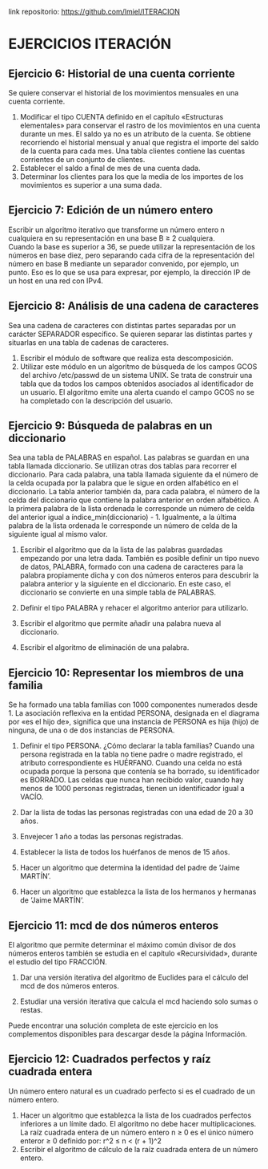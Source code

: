 link repositorio: https://github.com/lmiel/ITERACION

# EJERCICIOS ITERACIÓN

## Ejercicio 6: Historial de una cuenta corriente
Se quiere conservar el historial de los movimientos mensuales en una cuenta corriente.  
1. Modificar el tipo CUENTA definido en el capítulo «Estructuras elementales» para conservar el rastro de los movimientos en una cuenta durante un mes. El saldo ya no es un atributo de la cuenta. Se obtiene recorriendo el historial mensual y anual que registra el importe del saldo de la cuenta para cada mes. Una tabla clientes contiene las cuentas corrientes de un conjunto de clientes.  
2. Establecer el saldo a final de mes de una cuenta dada.  
3. Determinar los clientes para los que la media de los importes de los movimientos es superior a una suma dada.  
  
  
## Ejercicio 7: Edición de un número entero
Escribir un algoritmo iterativo que transforme un número entero n cualquiera en su representación en una base B ≥ 2 cualquiera.  
Cuando la base es superior a 36, se puede utilizar la representación de los números en base diez, pero separando cada cifra de la representación del número en base B mediante un separador convenido, por ejemplo, un punto. Eso es lo que se usa para expresar, por ejemplo, la dirección IP de un host en una red con IPv4.
  
  
## Ejercicio 8: Análisis de una cadena de caracteres
Sea una cadena de caracteres con distintas partes separadas por un carácter SEPARADOR específico. Se quieren separar las distintas partes y situarlas en una tabla de cadenas de caracteres. 
1. Escribir el módulo de software que realiza esta descomposición.
2. Utilizar este módulo en un algoritmo de búsqueda de los campos GCOS del archivo /etc/passwd de un sistema UNIX. Se trata de construir una tabla que da todos los campos obtenidos asociados al identificador de un usuario. El algoritmo emite una alerta cuando el campo GCOS no se ha completado con la descripción del usuario.


## Ejercicio 9: Búsqueda de palabras en un diccionario
Sea una tabla de PALABRAS en español. Las palabras se guardan en una tabla llamada diccionario. Se utilizan otras dos tablas para recorrer el diccionario. Para cada palabra, una tabla llamada siguiente da el número de la celda ocupada por la palabra que le sigue en orden alfabético en el diccionario. La tabla anterior también da, para cada palabra, el número de la celda del diccionario que contiene la palabra anterior en orden alfabético. A la primera palabra de la lista ordenada le corresponde un número de celda del anterior igual a índice_min(diccionario) - 1. Igualmente, a la última palabra de la lista ordenada le corresponde un número de celda de la siguiente igual al mismo valor.

1. Escribir el algoritmo que da la lista de las palabras guardadas empezando por una letra dada. También es posible definir un tipo nuevo de datos, PALABRA, formado con una cadena de caracteres para la palabra propiamente dicha y con dos números enteros para descubrir la palabra anterior y la siguiente en el diccionario. En este caso, el diccionario se convierte en una simple tabla de PALABRAS.

2. Definir el tipo PALABRA y rehacer el algoritmo anterior para utilizarlo.
3. Escribir el algoritmo que permite añadir una palabra nueva al diccionario.
4. Escribir el algoritmo de eliminación de una palabra.


## Ejercicio 10: Representar los miembros de una familia
Se ha formado una tabla familias con 1000 componentes numerados desde 1. La asociación reflexiva en la entidad PERSONA, designada en el diagrama por «es el hijo de», significa que una instancia de PERSONA es hija (hijo) de ninguna, de una o de dos instancias de PERSONA.

1. Definir el tipo PERSONA. ¿Cómo declarar la tabla familias? Cuando una persona registrada en la tabla no tiene padre o madre registrado, el atributo correspondiente es HUÉRFANO. Cuando una celda no está ocupada porque la persona que contenía se ha borrado, su identificador es BORRADO. Las celdas que nunca han recibido valor, cuando hay menos de 1000 personas registradas, tienen un identificador igual a VACÍO.

2. Dar la lista de todas las personas registradas con una edad de 20 a 30 años.

3. Envejecer 1 año a todas las personas registradas.

4. Establecer la lista de todos los huérfanos de menos de 15 años.

5. Hacer un algoritmo que determina la identidad del padre de ’Jaime MARTÍN’.

6. Hacer un algoritmo que establezca la lista de los hermanos y hermanas de ’Jaime MARTÍN’.


## Ejercicio 11: mcd de dos números enteros
El algoritmo que permite determinar el máximo común divisor de dos números enteros también se estudia en el capítulo «Recursividad», durante el estudio del tipo FRACCIÓN. 

1. Dar una versión iterativa del algoritmo de Euclides para el cálculo del mcd de dos números enteros.

2. Estudiar una versión iterativa que calcula el mcd haciendo solo sumas o restas.

Puede encontrar una solución completa de este ejercicio en los complementos disponibles para descargar desde la página Información.


## Ejercicio 12: Cuadrados perfectos y raíz cuadrada entera
Un número entero natural es un cuadrado perfecto si es el cuadrado de un número entero. 
1. Hacer un algoritmo que establezca la lista de los cuadrados perfectos inferiores a un límite dado. El algoritmo no debe hacer multiplicaciones.  
La raíz cuadrada entera de un número entero n ≥ 0 es el único número enteror ≥ 0 definido por: r^2 ≤ n < (r + 1)^2  
2. Escribir el algoritmo de cálculo de la raíz cuadrada entera de un número entero.
